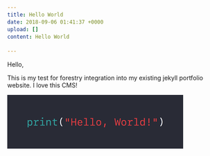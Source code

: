 ```yaml
---
title: Hello World
date: 2018-09-06 01:41:37 +0000
upload: []
content: Hello World

---
```

Hello,

This is my test for forestry integration into my existing jekyll portfolio website. I love this CMS!

![](/uploads/hello_world.png)